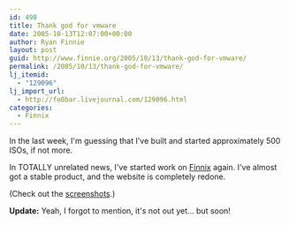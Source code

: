 ```yaml
---
id: 498
title: Thank god for vmware
date: 2005-10-13T12:07:00+00:00
author: Ryan Finnie
layout: post
guid: http://www.finnie.org/2005/10/13/thank-god-for-vmware/
permalink: /2005/10/13/thank-god-for-vmware/
lj_itemid:
  - "129096"
lj_import_url:
  - http://fo0bar.livejournal.com/129096.html
categories:
  - Finnix
---
```

In the last week, I'm guessing that I've built and started approximately 500 ISOs, if not more.

In TOTALLY unrelated news, I've started work on [Finnix](http://www.finnix.org/) again. I've almost got a stable product, and the website is completely redone.

(Check out the [screenshots](http://www.finnix.org/#screenshots).)

**Update:** Yeah, I forgot to mention, it's not out yet... but soon!
